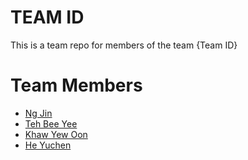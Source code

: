 # TEAM ID
This is a team repo for members of the team {Team ID}

# Team Members
* [Ng Jin](members/NgJin.md)
* [Teh Bee Yee](members/TehBeeYee.md)
* [Khaw Yew Oon](members/YewOon.md)
* [He Yuchen](members/YuChen.md)
